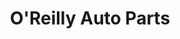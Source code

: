 ---
title: "O'Reilly Auto Parts"
url: /chicago/oreilly-auto-parts-west-north-avenue/
shop: car parts
---